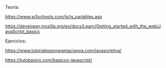 Teoría: 

https://www.w3schools.com/js/js_variables.asp

https://developer.mozilla.org/es/docs/Learn/Getting_started_with_the_web/JavaScript_basics 

Ejercicios:

https://www.tutorialesprogramacionya.com/javascriptya/

https://tutobasico.com/basicos-javascript/
